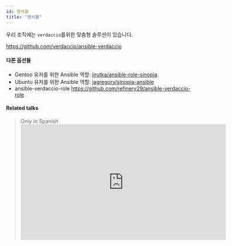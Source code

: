 ```yaml
---
id: 앤서블
title: "앤서블"
---
```


우리 조직에는 ` verdaccio `를위한 맞춤형 솔루션이 있습니다.

<https://github.com/verdaccio/ansible-verdaccio>

#### 다른 옵션들

* Gentoo 유저를 위한 Ansible 역할: [jirutka/ansible-role-sinopia](https://github.com/jirutka/ansible-role-sinopia).
* Ubuntu 유저를 위한 Ansible 역할: [jagregory/sinopia-ansible](https://github.com/jagregory/sinopia-ansible)
* ansible-verdaccio-role <https://github.com/refinery29/ansible-verdaccio-role>

#### Related talks

> Only in Spanish <iframe width="560" height="315" src="https://www.youtube.com/embed/EWAxCgZQMAY?enablejsapi=1" frameborder="0" allow="accelerometer; autoplay; encrypted-media; gyroscope; picture-in-picture" allowfullscreen mark="crwd-mark"></iframe>